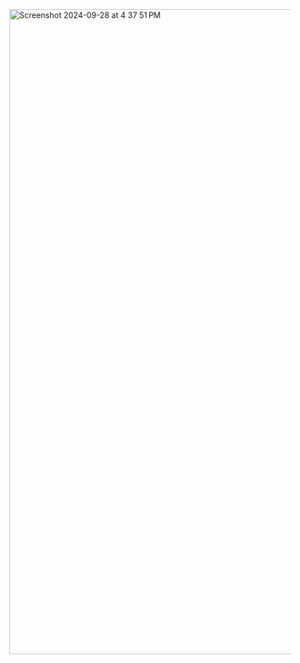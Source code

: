 <img width="1155" alt="Screenshot 2024-09-28 at 4 37 51 PM" src="https://github.com/user-attachments/assets/d18769f9-fdd5-4d9a-bfb7-ca96c7d12300">
